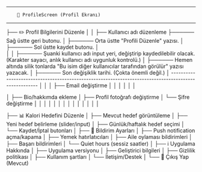 







---------------------------------------------
        👤 ProfileScreen (Profil Ekranı)
---------------------------------------------

├── ✏️ Profil Bilgilerini Düzenle
│
│   ├── Kullanıcı adı düzenleme     ├────── Sağ üstte geri butonu.
│                                   ├────── Orta üstte "Profili Düzenle" yazısı.
│                                   ├────── Sol üstte kaydet butonu.
│                                   
│
│                                   ├────── Şuanki kullanıcı adı input yeri, değiştirip kaydedilebilir olacak.  (Karakter sayacı, anlık kullanıcı adı uygunluk kontrolü.)
│                                   ├────── Hemen altında silik tonlarda "Bu isim diğer kullanıcılar tarafından görülür" yazısı yazacak.
│                                   ├────── Son değişiklik tarihi. (Çokta önemli değil.)
│                                   -----------------------------------------------------------------------------------------------------
│
│
│   ├── Email değiştirme
│
│
│
│
│
│

│   ├── Bio/hakkımda ekleme
│   ├── Profil fotoğrafı değiştirme
│   └── Şifre değiştirme
│
│
│
│
│
│
│
│
│
│
│
│
│
│

├── 📊 Kalori Hedefini Düzenle
│   ├── Mevcut hedef görüntüleme
│   ├── Yeni hedef belirleme (slider/input)
│   ├── Günlük/haftalık hedef seçimi
│   └── Kaydet/İptal butonları
│
├── 🔔 Bildirim Ayarları
│   ├── Push notification açma/kapama
│   ├── Yemek hatırlatıcıları
│   ├── Aile oylaması bildirimleri
│   ├── Başarı bildirimleri
│   └── Quiet hours (sessiz saatler)
│
├── ℹ️ Uygulama Hakkında
│   ├── Uygulama versiyonu
│   ├── Geliştirici bilgileri
│   ├── Gizlilik politikası
│   ├── Kullanım şartları
│   └── İletişim/Destek
│
└── 🚪 Çıkış Yap (Mevcut)